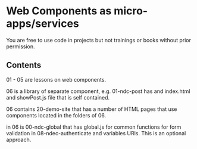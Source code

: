 # Web Components as micro-apps/services

You are free to use code in projects but not trainings or books without prior permission.

## Contents

01 - 05 are lessons on web components.

06 is a library of separate component, e.g. 01-ndc-post has and index.html and showPost.js file that is self contained.

06 contains 20-demo-site that has a number of HTML pages that use components located in the folders of 06.

in 06 is 00-ndc-global that has global.js for common functions for form validation in 08-ndec-authenticate and variables URls. This is an optional approach.

